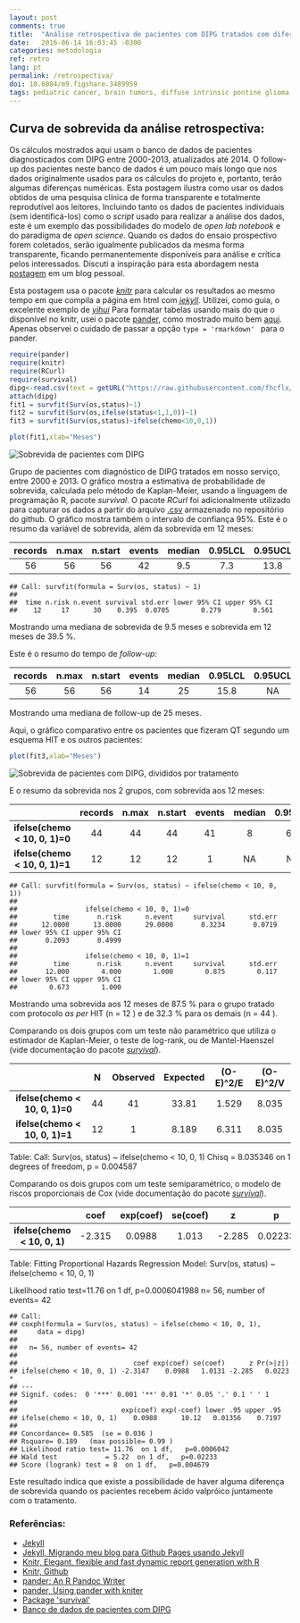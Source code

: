 ```yaml
---
layout: post
comments: true
title:  "Análise retrospectiva de pacientes com DIPG tratados com diferentes esquemas"
date:   2016-06-14 16:03:45 -0300
categories: metodologia
ref: retro
lang: pt
permalink: /retrospectiva/
doi: 10.6084/m9.figshare.3489959
tags: pediatric cancer, brain tumors, diffuse intrinsic pontine glioma, clinical trial, retrospective analysis, open science, jekyll, knitr
---
```


## Curva de sobrevida da análise retrospectiva:

Os cálculos mostrados aqui usam o banco de dados de pacientes diagnosticados com DIPG entre 2000-2013, atualizados até 2014. O follow-up dos pacientes neste banco de dados é um pouco mais longo que nos dados originalmente usados para os cálculos do projeto e, portanto, terão algumas diferenças numéricas. Esta postagem ilustra como usar os dados obtidos de uma pesquisa clínica de forma transparente e totalmente reprodutível aos leitores. Incluindo tanto os dados de pacientes individuais (sem identificá-los) como o _script_ usado para realizar a análise dos dados, este é um exemplo das possibilidades do modelo de _open lab notebook_ e do paradigma de _open science_. Quando os dados do ensaio prospectivo forem coletados, serão igualmente publicados da mesma forma transparente, ficando permanentemente disponíveis para análise e crítica pelos interessados. Discuti a inspiração para esta abordagem nesta [postagem][jekyll-migrando] em um blog pessoal.

Esta postagem usa o pacote [_knitr_][knitr] para calcular os resultados ao mesmo tempo em que compila a página em html com [_jekyll_][jekyll].
Utilizei, como guia, o excelente exemplo de [_yihui_][yihui] Para formatar tabelas usando mais do que o disponível no knitr, usei o pacote [pander][pander], como mostrado muito bem [aqui][pander-knitr]. Apenas observei o cuidado de passar a opção ```type = 'rmarkdown' ``` para o pander.


```r
require(pander)  
require(knitr)
require(RCurl)
require(survival)
dipg<-read.csv(text = getURL("https://raw.githubusercontent.com/fhcflx/valkyrie/gh-pages/_data/dipg.csv"))
attach(dipg)  
fit1 = survfit(Surv(os,status)~1)  
fit2 = survfit(Surv(os,ifelse(status<1,1,0))~1)  
fit3 = survfit(Surv(os,status)~ifelse(chemo<10,0,1))  
```


```r
plot(fit1,xlab="Meses")
```

![Sobrevida de pacientes com DIPG]({{site.baseurl}}/figure/source/retrospectiva/Sobrevida-1.png)

Grupo de pacientes com diagnóstico de DIPG tratados em nosso serviço, entre 2000 e 2013. O gráfico mostra a estimativa de probabilidade de sobrevida, calculada pelo método de Kaplan-Meier, usando a linguagem de programação R, pacote *survival*. O pacote *RCurl* foi adicionalmente utilizado para capturar os dados a partir do arquivo [.csv][csv] armazenado no repositório do github. O gráfico mostra também o intervalo de confiança 95%.
Este é o resumo da variável de sobrevida, além da sobrevida em 12 meses:


| records | n.max | n.start | events | median | 0.95LCL | 0.95UCL |
|:-------:|:-----:|:-------:|:------:|:------:|:-------:|:-------:|
|   56    |  56   |   56    |   42   |  9.5   |   7.3   |  13.8   |


```
## Call: survfit(formula = Surv(os, status) ~ 1)
##
##  time n.risk n.event survival std.err lower 95% CI upper 95% CI
##    12     17      30    0.395  0.0705        0.279        0.561
```

Mostrando uma mediana de sobrevida de 9.5 meses e sobrevida em 12 meses de 39.5 %.

Este é o resumo do tempo de _follow-up_:


| records | n.max | n.start | events | median | 0.95LCL | 0.95UCL |
|:-------:|:-----:|:-------:|:------:|:------:|:-------:|:-------:|
|   56    |  56   |   56    |   14   |   25   |  15.8   |   NA    |

Mostrando uma mediana de follow-up de 25 meses.

Aqui, o gráfico comparativo entre os pacientes que fizeram QT segundo um esquema HIT e os outros pacientes:


```r
plot(fit3,xlab="Meses")
```

![Sobrevida de pacientes com DIPG, divididos por tratamento]({{site.baseurl}}/figure/source/retrospectiva/Sobrevida2-1.png)

E o resumo da sobrevida nos 2 grupos, com sobrevida aos 12 meses:

|             &nbsp;             | records | n.max | n.start | events | median | 0.95LCL | 0.95UCL |
|:------------------------------:|:-------:|:-----:|:-------:|:------:|:------:|:-------:|:-------:|
| **ifelse(chemo < 10, 0, 1)=0** |   44    |  44   |   44    |   41   |   8    |   6.5   |  11.9   |
| **ifelse(chemo < 10, 0, 1)=1** |   12    |  12   |   12    |   1    |   NA   |   NA    |   NA    |

```
## Call: survfit(formula = Surv(os, status) ~ ifelse(chemo < 10, 0, 1))
##
##                 ifelse(chemo < 10, 0, 1)=0
##         time       n.risk      n.event     survival      std.err
##      12.0000      13.0000      29.0000       0.3234       0.0719
## lower 95% CI upper 95% CI
##       0.2093       0.4999
##
##                 ifelse(chemo < 10, 0, 1)=1
##         time       n.risk      n.event     survival      std.err
##       12.000        4.000        1.000        0.875        0.117
## lower 95% CI upper 95% CI
##        0.673        1.000
```

Mostrando uma sobrevida aos 12 meses de 87.5 % para o grupo tratado com protocolo _as per_ HIT (n = 12 ) e de 32.3 % para os demais (n = 44 ).

Comparando os dois grupos com um teste não paramétrico que utiliza o estimador de Kaplan-Meier, o teste de log-rank, ou de Mantel-Haenszel (vide documentação do pacote [_survival_][survival]).


|             &nbsp;             | N  | Observed | Expected | (O-E)^2/E | (O-E)^2/V |
|:------------------------------:|:--:|:--------:|:--------:|:---------:|:---------:|
| **ifelse(chemo < 10, 0, 1)=0** | 44 |    41    |  33.81   |   1.529   |   8.035   |
| **ifelse(chemo < 10, 0, 1)=1** | 12 |    1     |  8.189   |   6.311   |   8.035   |

Table: Call: Surv(os, status) ~ ifelse(chemo < 10, 0, 1) Chisq = 8.035346
on 1 degrees of freedom, p = 0.004587

Comparando os dois grupos com um teste semiparamétrico, o modelo de riscos proporcionais de Cox (vide documentação do pacote [_survival_][survival]).


|            &nbsp;            |  coef  | exp(coef) | se(coef) |   z    |    p    |
|:----------------------------:|:------:|:---------:|:--------:|:------:|:-------:|
| **ifelse(chemo < 10, 0, 1)** | -2.315 |  0.0988   |  1.013   | -2.285 | 0.02233 |

Table: Fitting Proportional Hazards Regression Model: Surv(os, status) ~ ifelse(chemo < 10, 0, 1)

Likelihood ratio test=11.76  on 1 df, p=0.0006041988  n= 56, number of events= 42

```
## Call:
## coxph(formula = Surv(os, status) ~ ifelse(chemo < 10, 0, 1),
##     data = dipg)
##
##   n= 56, number of events= 42
##
##                             coef exp(coef) se(coef)      z Pr(>|z|)  
## ifelse(chemo < 10, 0, 1) -2.3147    0.0988   1.0131 -2.285   0.0223 *
## ---
## Signif. codes:  0 '***' 0.001 '**' 0.01 '*' 0.05 '.' 0.1 ' ' 1
##
##                          exp(coef) exp(-coef) lower .95 upper .95
## ifelse(chemo < 10, 0, 1)    0.0988      10.12   0.01356    0.7197
##
## Concordance= 0.585  (se = 0.036 )
## Rsquare= 0.189   (max possible= 0.99 )
## Likelihood ratio test= 11.76  on 1 df,   p=0.0006042
## Wald test            = 5.22  on 1 df,   p=0.02233
## Score (logrank) test = 8  on 1 df,   p=0.004679
```

Este resultado indica que existe a possibilidade de haver alguma diferença de sobrevida quando os pacientes recebem ácido valpróico juntamente com o tratamento.

### Referências:

- [Jekyll][jekyll]
- [Jekyll, Migrando meu blog para Github Pages usando Jekyll][jekyll-migrando]
- [Knitr, Elegant, flexible and fast dynamic report generation with R][knitr]
- [Knitr, Github][yihui]
- [pander: An R Pandoc Writer][pander]
- [pander, Using pander with kniter][pander-knitr]
- [Package 'survival'][survival]
- [Banco de dados de pacientes com DIPG][csv]

[jekyll]: https://jekyllrb.com
[jekyll-migrando]: http://fhcflx.github.io/pharmakon/jekyll/update/2016/05/01/Migrando-meu-blog-para-Github-Pages-usando-Jekyll.html
[knitr]: http://yihui.name/knitr/
[yihui]: https://github.com/yihui/knitr
[pander]: http://rapporter.github.io/pander/
[pander-knitr]: http://rapporter.github.io/pander/knitr.html
[survival]: https://cran.r-project.org/web/packages/survival/survival.pdf
[csv]:https://github.com/fhcflx/valkyrie/blob/master/data/
